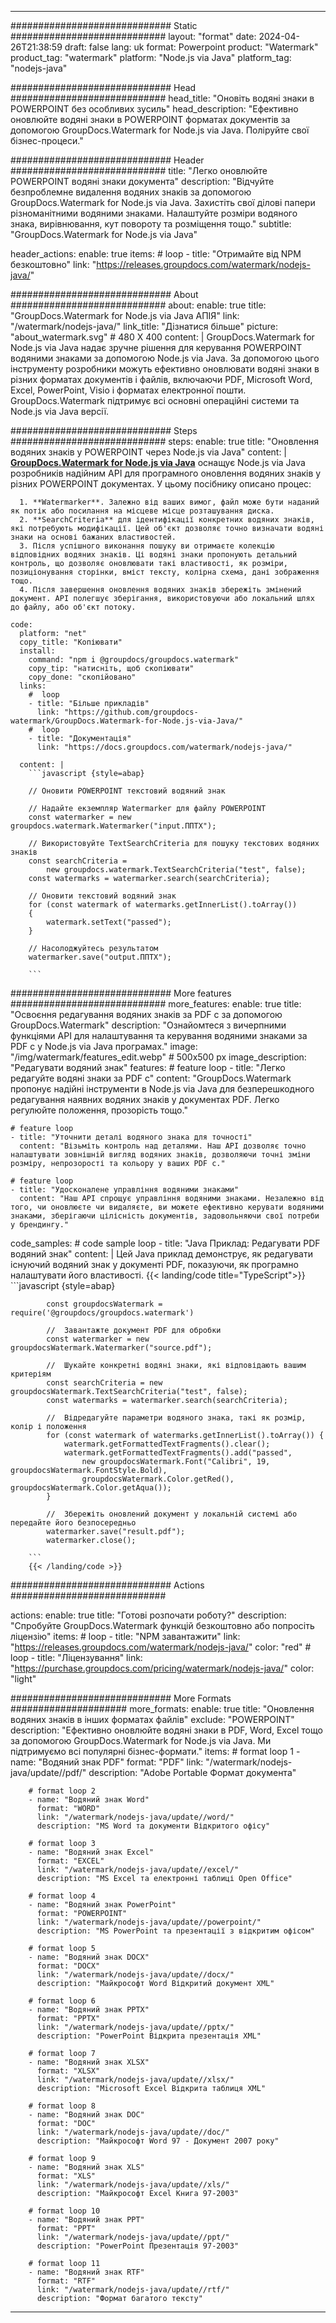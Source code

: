 
---
############################# Static ############################
layout: "format"
date:  2024-04-26T21:38:59
draft: false
lang: uk
format: Powerpoint
product: "Watermark"
product_tag: "watermark"
platform: "Node.js via Java"
platform_tag: "nodejs-java"

############################# Head ############################
head_title: "Оновіть водяні знаки в POWERPOINT без особливих зусиль"
head_description: "Ефективно оновлюйте водяні знаки в POWERPOINT форматах документів за допомогою GroupDocs.Watermark for Node.js via Java. Поліруйте свої бізнес-процеси."

############################# Header ############################
title: "Легко оновлюйте POWERPOINT водяні знаки документа" 
description: "Відчуйте безпроблемне видалення водяних знаків за допомогою GroupDocs.Watermark for Node.js via Java. Захистіть свої ділові папери різноманітними водяними знаками. Налаштуйте розміри водяного знака, вирівнювання, кут повороту та розміщення тощо."
subtitle: "GroupDocs.Watermark for Node.js via Java" 

header_actions:
  enable: true
  items:
    #  loop
    - title: "Отримайте від NPM безкоштовно"
      link: "https://releases.groupdocs.com/watermark/nodejs-java/"
      
############################# About ############################
about:
    enable: true
    title: "GroupDocs.Watermark for Node.js via Java АПІЯ"
    link: "/watermark/nodejs-java/"
    link_title: "Дізнатися більше"
    picture: "about_watermark.svg" # 480 X 400
    content: |
       GroupDocs.Watermark for Node.js via Java надає зручне рішення для керування POWERPOINT водяними знаками за допомогою Node.js via Java. За допомогою цього інструменту розробники можуть ефективно оновлювати водяні знаки в різних форматах документів і файлів, включаючи PDF, Microsoft Word, Excel, PowerPoint, Visio і форматах електронної пошти. GroupDocs.Watermark підтримує всі основні операційні системи та Node.js via Java версії.

############################# Steps ############################
steps:
    enable: true
    title: "Оновлення водяних знаків у POWERPOINT через Node.js via Java"
    content: |
      **[GroupDocs.Watermark for Node.js via Java](https://products.groupdocs.com/watermark/nodejs-java/)** оснащує Node.js via Java розробників надійним API для програмного оновлення водяних знаків у різних POWERPOINT документах. У цьому посібнику описано процес:
      
      1. **Watermarker**. Залежно від ваших вимог, файл може бути наданий як потік або посилання на місцеве місце розташування диска.
      2. **SearchCriteria** для ідентифікації конкретних водяних знаків, які потребують модифікації. Цей об'єкт дозволяє точно визначати водяні знаки на основі бажаних властивостей.
      3. Після успішного виконання пошуку ви отримаєте колекцію відповідних водяних знаків. Ці водяні знаки пропонують детальний контроль, що дозволяє оновлювати такі властивості, як розміри, позиціонування сторінки, вміст тексту, колірна схема, дані зображення тощо.
      4. Після завершення оновлення водяних знаків збережіть змінений документ. API полегшує зберігання, використовуючи або локальний шлях до файлу, або об'єкт потоку.
   
    code:
      platform: "net"
      copy_title: "Копіювати"
      install:
        command: "npm i @groupdocs/groupdocs.watermark"
        copy_tip: "натисніть, щоб скопіювати"
        copy_done: "скопійовано"
      links:
        #  loop
        - title: "Більше прикладів"
          link: "https://github.com/groupdocs-watermark/GroupDocs.Watermark-for-Node.js-via-Java/"
        #  loop
        - title: "Документація"
          link: "https://docs.groupdocs.com/watermark/nodejs-java/"
          
      content: |
        ```javascript {style=abap}

        // Оновити POWERPOINT текстовий водяний знак

        // Надайте екземпляр Watermarker для файлу POWERPOINT
        const watermarker = new groupdocs.watermark.Watermarker("input.ППТХ");

        // Використовуйте TextSearchCriteria для пошуку текстових водяних знаків
        const searchCriteria = 
            new groupdocs.watermark.TextSearchCriteria("test", false);
        const watermarks = watermarker.search(searchCriteria);
        
        // Оновити текстовий водяний знак
        for (const watermark of watermarks.getInnerList().toArray())
        {
            watermark.setText("passed");
        }

        // Насолоджуйтесь результатом
        watermarker.save("output.ППТХ");
        
        ```            

############################# More features ############################
more_features:
  enable: true
  title: "Освоєння редагування водяних знаків за PDF с за допомогою GroupDocs.Watermark"
  description: "Ознайомтеся з вичерпними функціями API для налаштування та керування водяними знаками за PDF с у Node.js via Java програмах."
  image: "/img/watermark/features_edit.webp" # 500x500 px
  image_description: "Редагувати водяний знак"
  features:
    # feature loop
    - title: "Легко редагуйте водяні знаки за PDF с"
      content: "GroupDocs.Watermark пропонує надійні інструменти в Node.js via Java для безперешкодного редагування наявних водяних знаків у документах PDF. Легко регулюйте положення, прозорість тощо."

    # feature loop
    - title: "Уточнити деталі водяного знака для точності"
      content: "Візьміть контроль над деталями. Наш API дозволяє точно налаштувати зовнішній вигляд водяних знаків, дозволяючи точні зміни розміру, непрозорості та кольору у ваших PDF с."

    # feature loop
    - title: "Удосконалене управління водяними знаками"
      content: "Наш API спрощує управління водяними знаками. Незалежно від того, чи оновлюєте чи видаляєте, ви можете ефективно керувати водяними знаками, зберігаючи цілісність документів, задовольняючи свої потреби у брендингу."
      
  code_samples:
    # code sample loop
    - title: "Java Приклад: Редагувати PDF водяний знак"
      content: |
        Цей Java приклад демонструє, як редагувати існуючий водяний знак у документі PDF, показуючи, як програмно налаштувати його властивості.
        {{< landing/code title="TypeScript">}}
        ```javascript {style=abap}
        
            const groupdocsWatermark = require('@groupdocs/groupdocs.watermark')

            //  Завантажте документ PDF для обробки
            const watermarker = new groupdocsWatermark.Watermarker("source.pdf");

            //  Шукайте конкретні водяні знаки, які відповідають вашим критеріям
            const searchCriteria = new groupdocsWatermark.TextSearchCriteria("test", false);
            const watermarks = watermarker.search(searchCriteria);
  
            //  Відредагуйте параметри водяного знака, такі як розмір, колір і положення
            for (const watermark of watermarks.getInnerList().toArray()) {
                watermark.getFormattedTextFragments().clear();
                watermark.getFormattedTextFragments().add("passed", 
                    new groupdocsWatermark.Font("Calibri", 19, groupdocsWatermark.FontStyle.Bold), 
                    groupdocsWatermark.Color.getRed(), groupdocsWatermark.Color.getAqua());
            }

            //  Збережіть оновлений документ у локальній системі або передайте його безпосередньо
            watermarker.save("result.pdf");
            watermarker.close();

        ```
        {{< /landing/code >}}


############################# Actions ############################

actions:
  enable: true
  title: "Готові розпочати роботу?"
  description: "Спробуйте GroupDocs.Watermark функцій безкоштовно або попросіть ліцензію"
  items:
    #  loop
    - title: "NPM завантажити"
      link: "https://releases.groupdocs.com/watermark/nodejs-java/"
      color: "red"
        #  loop
    - title: "Ліцензування"
      link: "https://purchase.groupdocs.com/pricing/watermark/nodejs-java/"
      color: "light"


############################# More Formats #####################
more_formats:
    enable: true
    title: "Оновлення водяних знаків в інших форматах файлів"
    exclude: "POWERPOINT"
    description: "Ефективно оновлюйте водяні знаки в PDF, Word, Excel тощо за допомогою GroupDocs.Watermark for Node.js via Java. Ми підтримуємо всі популярні бізнес-формати."
    items: 
        # format loop 1
        - name: "Водяний знак PDF"
          format: "PDF"
          link: "/watermark/nodejs-java/update//pdf/"
          description: "Adobe Portable Формат документа"

        # format loop 2
        - name: "Водяний знак Word"
          format: "WORD"
          link: "/watermark/nodejs-java/update//word/"
          description: "MS Word та документи Відкритого офісу"
          
        # format loop 3
        - name: "Водяний знак Excel"
          format: "EXCEL"
          link: "/watermark/nodejs-java/update//excel/"
          description: "MS Excel та електронні таблиці Open Office"

        # format loop 4
        - name: "Водяний знак PowerPoint"
          format: "POWERPOINT"
          link: "/watermark/nodejs-java/update//powerpoint/"
          description: "MS PowerPoint та презентації з відкритим офісом"

        # format loop 5
        - name: "Водяний знак DOCX"
          format: "DOCX"
          link: "/watermark/nodejs-java/update//docx/"
          description: "Майкрософт Word Відкритий документ XML"
          
        # format loop 6
        - name: "Водяний знак PPTX"
          format: "PPTX"
          link: "/watermark/nodejs-java/update//pptx/"
          description: "PowerPoint Відкрита презентація XML"
          
        # format loop 7
        - name: "Водяний знак XLSX"
          format: "XLSX"
          link: "/watermark/nodejs-java/update//xlsx/"
          description: "Microsoft Excel Відкрита таблиця XML"

        # format loop 8
        - name: "Водяний знак DOC"
          format: "DOC"
          link: "/watermark/nodejs-java/update//doc/"
          description: "Майкрософт Word 97 - Документ 2007 року"

        # format loop 9
        - name: "Водяний знак XLS"
          format: "XLS"
          link: "/watermark/nodejs-java/update//xls/"
          description: "Майкрософт Excel Книга 97-2003"

        # format loop 10
        - name: "Водяний знак PPT"
          format: "PPT"
          link: "/watermark/nodejs-java/update//ppt/"
          description: "PowerPoint Презентація 97-2003"

        # format loop 11
        - name: "Водяний знак RTF"
          format: "RTF"
          link: "/watermark/nodejs-java/update//rtf/"
          description: "Формат багатого тексту"

---